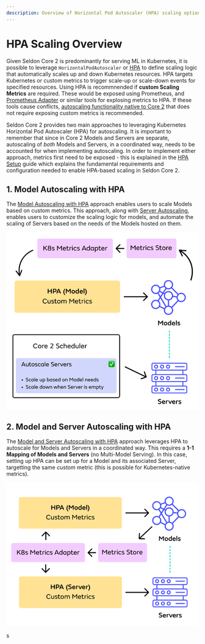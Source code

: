 ```yaml
---
description: Overview of Horizontal Pod Autoscaler (HPA) scaling options in Seldon Core 2
---
```


# HPA Scaling Overview

Given Seldon Core 2 is predominantly for serving ML in Kubernetes, it is possible to leverage `HorizontalPodAutoscaler` or [HPA](https://kubernetes.io/docs/tasks/run-application/horizontal-pod-autoscale/) to define scaling logic that automatically scales up and down Kubernetes resources. HPA targets Kubernetes or custom metrics to trigger scale-up or scale-down events for specified resources. Using HPA is recommnended if **custom Scaling Metrics** are required. These would be exposed using Prometheus, and [Prometheus Adapter](https://github.com/kubernetes-sigs/prometheus-adapter) or similar tools for explosing metrics to HPA. If these tools cause conflicts, [autoscaling functionality native to Core 2](./core-autoscaling.md) that does not require exposing custom metrics is recommended.

Seldon Core 2 provides two main approaches to leveraging Kubernetes Horizontal Pod Autoscaler (HPA) for autoscaling. It is important to remember that since in Core 2 Models and Servers are separate, autoscaling of _both_ Models and Servers, in a coordinated way, needs to be accounted for when implementing autoscaling. In order to implement either approach, metrics first need to be exposed - this is explained in the [HPA Setup](./hpa-setup.md) guide which explains the fundamental requirements and configuration needed to enable HPA-based scaling in Seldon Core 2. 

## 1. Model Autoscaling with HPA
The [Model Autoscaling with HPA](./custom-hpa-autoscaling.md) approach enables users to scale Models based on custom metrics. This approach, along with [Server Autoscaling](./core-autoscaling-servers.md), enables users to customize the scaling logic for models, and automate the scaling of Servers based on the needs of the Models hosted on them.

![Model Autoscaling with HPA, Servers autoscaled by Core 2](./model-hpa-server-autoscaled.png)

## 2. Model and Server Autoscaling with HPA

The [Model and Server Autoscaling with HPA](./model-server-hpa-scaling.png) approach leverages HPA to autoscale for Models and Servers in a coordinated way. This requires a **1-1 Mapping of Models and Servers** (no Multi-Model Serving). In this case, setting up HPA can be set up for a Model and its associated Server, targetting the same _custom_ metric (this is possible for Kubernetes-native metrics).  

![Model and Server autoscaling with HPA, for single-model serving](./model-server-hpa-scaling.png)






s